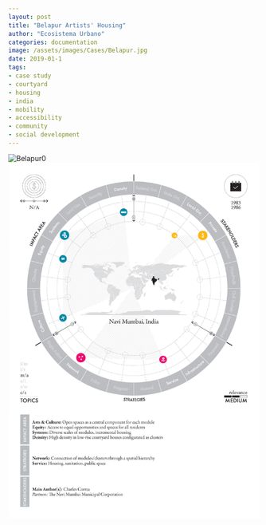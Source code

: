 ```yaml
---
layout: post
title: "Belapur Artists' Housing"
author: "Ecosistema Urbano"
categories: documentation
image: /assets/images/Cases/Belapur.jpg
date: 2019-01-1
tags:
- case study
- courtyard
- housing
- india
- mobility
- accessibility
- community
- social development
---
```


![Belapur0](/assets/images/Cases/Belapur0.jpg)
![Belapur1](/assets/images/Cases/Belapur1.jpg)
